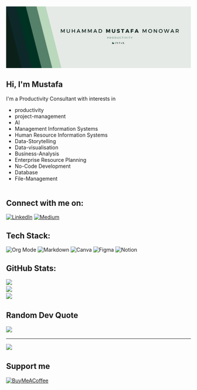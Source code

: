![](banner.png)

## Hi, I'm Mustafa
I'm a Productivity Consultant with interests in
- productivity 
- project-management
- AI
- Management Information Systems 
- Human Resource Information Systems 
- Data-Storytelling 
- Data-visualisation
- Business-Analysis 
- Enterprise Resource Planning 
- No-Code Development
- Database 
- File-Management 
<br><br>

## Connect with me on:
[![LinkedIn](https://img.shields.io/badge/LinkedIn-%230077B5.svg?logo=linkedin&logoColor=white)](https://linkedin.com/in/mmmonowar) [![Medium](https://img.shields.io/badge/Medium-12100E?logo=medium&logoColor=white)](https://medium.com/@mmmonowar) 

## Tech Stack:
![Org Mode](https://img.shields.io/badge/orgmode-%2377AA99.svg?style=flat&logo=org&logoColor=white) ![Markdown](https://img.shields.io/badge/markdown-%23000000.svg?style=flat&logo=markdown&logoColor=white) ![Canva](https://img.shields.io/badge/Canva-%2300C4CC.svg?style=flat&logo=Canva&logoColor=white) ![Figma](https://img.shields.io/badge/figma-%23F24E1E.svg?style=flat&logo=figma&logoColor=white) ![Notion](https://img.shields.io/badge/Notion-%23000000.svg?style=flat&logo=notion&logoColor=white)

## GitHub Stats:
![](https://github-readme-stats.vercel.app/api?username=mmmonowar&theme=tokyonight&hide_border=true&include_all_commits=true&count_private=true)<br/>
![](https://github-readme-streak-stats.herokuapp.com/?user=mmmonowar&theme=tokyonight&hide_border=true)<br/>
![](https://github-readme-stats.vercel.app/api/top-langs/?username=mmmonowar&theme=tokyonight&hide_border=true&include_all_commits=true&count_private=true&layout=compact)

## Random Dev Quote
![](https://quotes-github-readme.vercel.app/api?type=horizontal&theme=tokyonight)

---
[![](https://visitcount.itsvg.in/api?id=mmmonowar&icon=7&color=9)](https://visitcount.itsvg.in)

  ## Support me
  [![BuyMeACoffee](https://img.shields.io/badge/Buy%20Me%20a%20Coffee-ffdd00?style=for-the-badge&logo=buy-me-a-coffee&logoColor=black)](https://buymeacoffee.com/mmmonowar) 

  
<!-- Proudly created with GPRM ( https://gprm.itsvg.in ) -->
